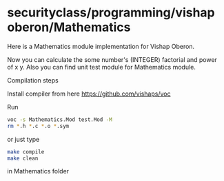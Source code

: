 # securityclass/programming/vishap oberon/Mathematics
Here is a Mathematics module implementation for Vishap Oberon.

Now you can calculate the some number's (INTEGER) factorial and power of x y. Also you can find unit test module for Mathematics module.

Compilation steps

Install compiler from here  https://github.com/vishaps/voc

Run
```bash
voc -s Mathematics.Mod test.Mod -M
rm *.h *.c *.o *.sym
```

or just type
```bash
make compile
make clean
```
in Mathematics folder